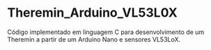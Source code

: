 # Theremin_Arduino_VL53L0X
Código implementado em linguagem C para desenvolvimento de um Theremin a partir de um Arduino Nano e sensores VL53LoX.
